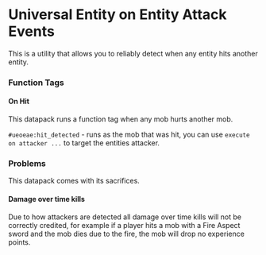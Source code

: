 # Universal Entity on Entity Attack Events
 
This is a utility that allows you to reliably detect when any entity hits another entity.

### Function Tags
#### On Hit
This datapack runs a function tag when any mob hurts another mob.

`#ueoeae:hit_detected` - runs as the mob that was hit, you can use `execute on attacker ...` to target the entities attacker.


### Problems
This datapack comes with its sacrifices. 

#### Damage over time kills  
Due to how attackers are detected all damage over time kills will not be correctly credited, for example if a player hits a mob with a Fire Aspect sword and the mob dies due to the fire, the mob will drop no experience points.